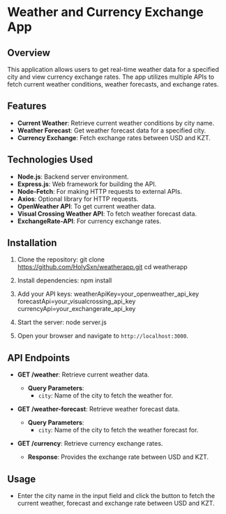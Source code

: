 # Weather and Currency Exchange App

## Overview

This application allows users to get real-time weather data for a specified city and view currency exchange rates. The app utilizes multiple APIs to fetch current weather conditions, weather forecasts, and exchange rates.

## Features

- **Current Weather**: Retrieve current weather conditions by city name.
- **Weather Forecast**: Get weather forecast data for a specified city.
- **Currency Exchange**: Fetch exchange rates between USD and KZT.

## Technologies Used

- **Node.js**: Backend server environment.
- **Express.js**: Web framework for building the API.
- **Node-Fetch**: For making HTTP requests to external APIs.
- **Axios**: Optional library for HTTP requests.
- **OpenWeather API**: To get current weather data.
- **Visual Crossing Weather API**: To fetch weather forecast data.
- **ExchangeRate-API**: For currency exchange rates.

## Installation

1. Clone the repository:
   git clone https://github.com/HolySxn/weatherapp.git
   cd weatherapp

2. Install dependencies:
   npm install

3. Add your API keys:
   weatherApiKey=your_openweather_api_key
   forecastApi=your_visualcrossing_api_key
   currencyApi=your_exchangerate_api_key

4. Start the server:
   node server.js

5. Open your browser and navigate to `http://localhost:3000`.

## API Endpoints

- **GET /weather**: Retrieve current weather data.
  - **Query Parameters**: 
    - `city`: Name of the city to fetch the weather for.
  
- **GET /weather-forecast**: Retrieve weather forecast data.
  - **Query Parameters**: 
    - `city`: Name of the city to fetch the weather forecast for.

- **GET /currency**: Retrieve currency exchange rates.
  - **Response**: Provides the exchange rate between USD and KZT.

## Usage

- Enter the city name in the input field and click the button to fetch the current weather, forecast and exchange rate between USD and KZT.
